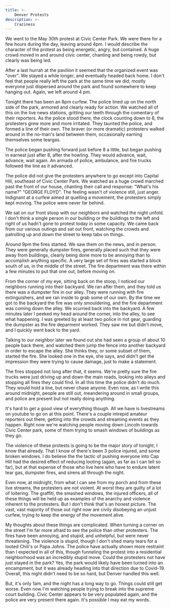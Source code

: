 ```yaml
---
title: >-
    Denver Protests
description: >-
    Craziness
---
```


We went to the May 30th protest at Civic Center Park. We were there for a few
hours during the day, leaving around 4pm. I would describe the character of the
protest as being energetic, angry, but contained. A huge crowd moved in and
around civic center, chanting and being rowdy, but clearly was being led.

After a last hurrah at the pavilion it seemed that the organized event was
"over". We stayed a while longer, and eventually headed back home. I don't feel
that people really left the park at the same time we did; mostly everyone just
dispersed around the park and found somewhere to keep hanging out. Again, we
left around 4 pm.

Tonight there has been an 8pm curfew. The police lined up on the north side of
the park, armored and clearly ready for action. We watched all of this on the
live news stations, gritting our teeth through the comentary of their reporters.
As the police stood there, the clock counting down to 8, the protesters grew
more and more irritated. They taunted the police, and formed a line of their
own. The braver (or more dramatic) protesters walked around in the no-man's land
between them, occasionally earning themselves some teargas.

The police began pushing forward just before 8 a little, but began pushing in
earnest just after 8, after the howling. They would advance, wait, advance, wait
again. An armada of police, ambulance, and fire trucks followed the line as it
advanced.

The police did not give the protesters anywhere to go except into Capital Hill,
southeast of Civic Center Park. We watched as a huge crowd marched past the
front of our house, chanting their call and response: "What's his name?" "GEORGE
FLOYD". The feeling wasn't of violence still, just anger. Indignant at a curfew
aimed at quelling a movement, the protesters simply kept moving. The police were
never far behind.

We sat on our front stoop with our neighbors and watched the night unfold. I
don't think a single person in our building or the buildings to the left and
right of us hadn't gone to protest today in some capacity. We came back from our
various outings and sat out front, watching the crowds and patrolling up and
down the street to keep tabs on things.

Around 9pm the fires started. We saw them on the news, and in person. They were
generally dumpster fires, generally placed such that they were away from
buildings, clearly being done more to be annoying than to accomplish anything
specific. A very large set of fires was started a block south of us, in the
middle of the street. The fire department was there within a few minutes to put
that one out, before moving on.

From the corner of my eye, sitting back on the stoop, I noticed our neighbors
running into their backyard. We ran after them, and they told us there was a
dumpster fire in our alley. They were running with fire extinguishers, and we
ran inside to grab some of our own. By the time we got to the backyard the fire
was only smouldering, and the fire department was coming down the alley. We
scurried back into the backyard. A few minutes later I peeked my head around the
corner, into the alley, to see what happening. I was greeted by at least two
police in riot gear, guarding the dumpster as the fire deparment worked. They
saw me but didn't move, and I quickly went back to the yard.

Talking to our neighbor later we found out she had seen a group of about 10
people back there, and watched them jump the fence into another backyard in
order to escape the alley. She thinks they, or some subset of them, started the
fire. She looked one in the eye, she says, and didn't get the impression they
were trying to cause damage, just to make a statement.

The fires stopped not long after that, it seems. We're pretty sure the fire
trucks were just driving up and down the main roads, looking into alleys and
stopping all fires they could find. In all this time the police didn't do much.
They would hold a line, but never chase anyone. Even now, as I write this around
midnight, people are still out, meandering around in small groups, and police
are present but not really doing anything.

It's hard to get a good view of everything though. All we have is livestreams on
youtube to go on at this point. There's a couple intrepid amateur reporters out
there, getting into the crowds and streaming events as they happen. Right now
we're watching people moving down Lincoln towards Civic Center park, some of
them trying to smash windows of buildings as they go.

The violence of these protests is going to be the major story of tonight, I know
that already. That I know of there's been 3 police injured, and some broken
windows. I do believe the the tactic of pushing everyone into Cap Hill had the
desired effect of reducing looting (again, as far as I can tell so far), but at
that expense of those who live here who have to endure latent tear gas, dumpster
fires, and sirens all through the night.

Even now, at midnight, from what I can see from my porch and from these live
streams, the protesters are not violent. At worst they are guilty of a lot of
loitering. The graffiti, the smashed windows, the injured officers, all of these
things will be held up as examples of the anarchy and violence inherent to the
protesters. But I don't think that's an honest picture. The vast, vast majority
of those out right now are civily disobeying an unjust curfew, trying to keep
the energy of the movement alive.

My thoughts about these things are complicated. When turning a corner on the
street I'm far more afraid to see the police than other protesters. The fires
have been annoying, and stupid, and unhelpful, but were never threatening. The
violence is stupid, though I don't shed many tears for a looted Chili's or Papa
Johns. The police have actually shown more restraint than I expected in all of
this, though funneling the protest into a residential neighborhood was an
incredibly stupid move. Could the protesters not have just stayed in the park?
Yes, the park would likely have been turned into an encampment, but it was
already heading into that direction due to Covid-19. Overall, this night didn't
need to be so hard, but Denver handled this well.

But, it's only 1am, and the night has a long way to go. Things could still get
worse. Even now I'm watching people trying to break into the supreme court
building. Civic Center appears to be very populated again, and the police are
very present there again. It's possible I may eat my words.

